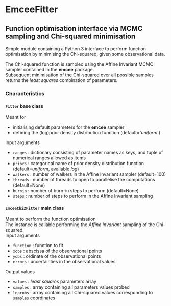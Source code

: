 # EmceeFitter
## Function optimisation interface via MCMC sampling and Chi-squared minimisation

Simple module containing a Python 3 interface to perform function optimisation by minimising the Chi-squared, given some observational data.  

The Chi-squared function is sampled using the Affine Invariant MCMC sampler contained in the **emcee** package.  
Subsequent minimisation of the Chi-squared over all possible samples returns the _least squares_ combination of parameters.  

### Characteristics  

#### `Fitter` base class 
Meant for  
- initialising default parameters for the **emcee** sampler  
- defining the (log)prior density distribution function (default='*uniform*')  

Input arguments  
- `ranges`  : dictionary consisting of parameter names as keys, and tuple of numerical ranges allowed as items  
- `priors`  : categorical name of prior density distribution function (default=*uniform*, available *log*)
- `walkers` : number of walkers in the Affine Invariant sampler (default=100)  
- `threads` : number of threads to open to parallelise the computations (default=None) 
- `burnin`  : number of burn-in steps to perform (default=None)
- `steps`   : number of steps to perform in the Affine Invariant sampling

#### `EmceeChi2Fitter` main class 
Meant to perform the function optimisation  
The instance is callable performing the *Affine Invariant* sampling of the Chi-squared.  
Input arguments  
- `function` : function to fit  
- `xobs`     : abscissa of the observational points  
- `yobs`     : ordinate of the observational points  
- `errors`   : uncertainties in the observational values

Output values  
- `values`   : *least squares* parameters array  
- `samples`  : array containing all parameters values probed  
- `lnprobs`  : array containing all Chi-squared values corresponding to `samples` coordinates  

